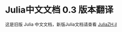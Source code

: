# Julia中文文档 0.3 版本翻译

这是旧版 Julia 中文文档，新版Julia文档请查看 [JuliaZH.jl](https://github.com/JuliaCN/JuliaZH.jl)
